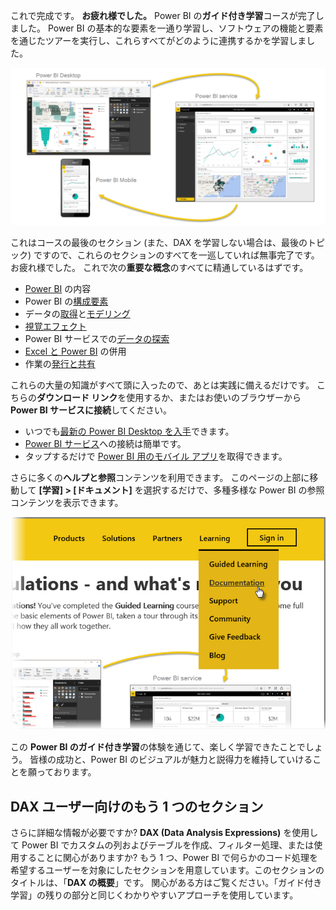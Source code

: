 これで完成です。 **お疲れ様でした。** Power BI の**ガイド付き学習**コースが完了しました。 Power BI の基本的な要素を一通り学習し、ソフトウェアの機能と要素を通じたツアーを実行し、これらすべてがどのように連携するかを学習しました。

![](media/6-5-guided-learning-completion/c0a0_2.png)

これはコースの最後のセクション (また、DAX を学習しない場合は、最後のトピック) ですので、これらのセクションのすべてを一巡していれば無事完了です。 お疲れ様でした。 これで次の**重要な概念**のすべてに精通しているはずです。

* [Power BI](../gettingstarted.yml#step-1) の内容
* Power BI の[構成要素](../gettingstarted.yml#step-3)
* データの[取得](../gettingdata.yml#step-3)と[モデリング](../modeling.yml#step-1)
* [視覚エフェクト](../visualizations.yml#step-1)
* Power BI サービスでの[データの探索](../exploringdata.yml#step-1)
* [Excel と Power BI](../powerbiandexcel.yml#step-1) の併用
* 作業の[発行と共有](../publishingandsharing.yml#step-1)

これらの大量の知識がすべて頭に入ったので、あとは実践に備えるだけです。 こちらの**ダウンロード リンク**を使用するか、またはお使いのブラウザーから **Power BI サービスに接続**してください。

* いつでも[最新の Power BI Desktop を入手](https://powerbi.microsoft.com/desktop)できます。
* [Power BI サービス](https://powerbi.microsoft.com/)への接続は簡単です。
* タップするだけで [Power BI 用のモバイル アプリ](https://powerbi.microsoft.com/mobile/)を取得できます。

さらに多くの**ヘルプと参照**コンテンツを利用できます。 このページの上部に移動して **[学習] > [ドキュメント]** を選択するだけで、多種多様な Power BI の参照コンテンツを表示できます。

![](media/6-5-guided-learning-completion/6-5_1.png)

この **Power BI のガイド付き学習**の体験を通じて、楽しく学習できたことでしょう。 皆様の成功と、Power BI のビジュアルが魅力と説得力を維持していけることを願っております。

## <a name="one-more-section-for-dax-users"></a>DAX ユーザー向けのもう 1 つのセクション
さらに詳細な情報が必要ですか? **DAX (Data Analysis Expressions)** を使用して Power BI でカスタムの列およびテーブルを作成、フィルター処理、または使用することに関心がありますか? もう 1 つ、Power BI で何らかのコード処理を希望するユーザーを対象にしたセクションを用意しています。このセクションのタイトルは、「**DAX の概要**」です。 関心がある方はご覧ください。「ガイド付き学習」の残りの部分と同じくわかりやすいアプローチを使用しています。

